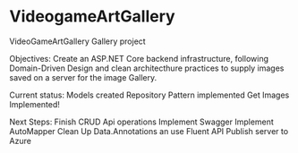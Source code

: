 # VideogameArtGallery
 VideoGameArtGallery Gallery project
 
 Objectives: Create an ASP.NET Core backend infrastructure, following Domain-Driven Design and clean architecthure practices to supply images saved on a server for the image Gallery.
 
 Current status:
 Models created
 Repository Pattern implemented
 Get Images Implemented!


Next Steps:
Finish CRUD Api operations
Implement Swagger
Implement AutoMapper
Clean Up Data.Annotations an use Fluent API
Publish server to Azure
 

